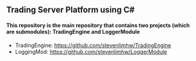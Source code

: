 ## Trading Server Platform using C#

#### This repository is the main repository that contains two projects (which are submodules): TradingEngine and LoggerModule

- TradingEngine: https://github.com/stevenlimhw/TradingEngine
- LoggingMod: https://github.com/stevenlimhw/LoggerModule
